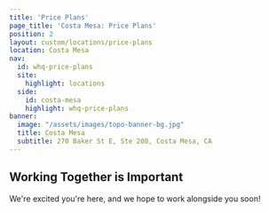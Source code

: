 ```yaml
---
title: 'Price Plans'
page_title: 'Costa Mesa: Price Plans'
position: 2
layout: custom/locations/price-plans
location: Costa Mesa
nav:
  id: whq-price-plans
  site:
    highlight: locations
  side:
    id: costa-mesa
    highlight: whq-price-plans
banner:
  image: "/assets/images/topo-banner-bg.jpg"
  title: Costa Mesa
  subtitle: 270 Baker St E, Ste 200, Costa Mesa, CA
---
```


## Working Together is Important

We're excited you're here, and we hope to work alongside you soon!
